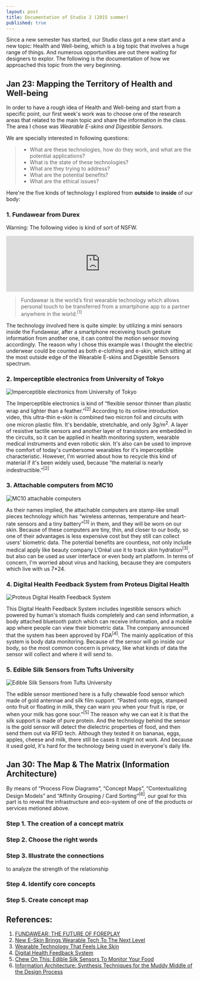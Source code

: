 ```yaml
---
layout: post
title: Documentation of Studio 2 (2015 summer)
published: true
---
```

Since a new semester has started, our Studio class got a new start and a new topic: Health and Well-being, which is a big topic that involves a huge range of things. And numerous opportunities are out there waiting for designers to explor. The following is the documentation of how we approached this topic from the very beginning.

## Jan 23: Mapping the Territory of Health and Well-being

In order to have a rough idea of Health and Well-being and start from a specific point, our first week's work was to choose one of the research areas that related to the main topic and share the information in the class. The area I chose was *Wearable E-skins and Digestible Sensors*.

We are specially interested in following questions:

> * What are these technologies, how do they work, and what are the potential applications?
> * What is the state of these technologies?
> * What are they trying to address?
> * What are the potential benefits?
> * What are the ethical issues?

Here're the five kinds of technology I explored from **outside** to **inside** of our body:

### 1. Fundawear from Durex

Warning: The following video is kind of sort of NSFW.

<iframe class="embedded-video" width="100%" src="https://www.youtube.com/embed/J3tPZb6i7q8" frameborder="0" allowfullscreen></iframe>

> Fundawear is the world’s first wearable technology which allows personal touch to be transferred from a smartphone app to a partner anywhere in the world.<sup>[1]</sup>

The technology involved here is quite simple: by utilizing a mini sensors inside the Fundawear, after a smartphone receiveing touch gesture information from another one, it can control the motion sensor moving accordingly. The reason why I chose this example was I thought the electric underwear could be counted as both e-clothing and e-skin, which sitting at the most outside edge of the Wearable E-skins and Digestible Sensors spectrum.

### 2. Imperceptible electronics from University of Tokyo

![Imperceptible electronics from University of Tokyo](http://www.blogcdn.com/www.engadget.com/media/2013/07/e-skin.jpg)

The Imperceptible electronics is kind of “flexible sensor thinner than plastic wrap and lighter than a feather.”<sup>[2]</sup> According to its online introduction video, this ultra-thin e-skin is combined two micron foil and circuits with one micron plastic film. It's bendable, stretchable, and only 3g/m<sup>2</sup>. A layer of resistive tactile sensors and another layer of transistors are embedded in the circuits, so it can be applied in health monitoring system, wearable medical instruments and even robotic skin. It's also can be used to improve the comfort of today's cumbersome wearables for it's imperceptible characteristic. However, I'm worried about how to recycle this kind of material if it's been widely used, because “the material is nearly indestructible.”<sup>[2]</sup>

### 3. Attachable computers from MC10

![MC10 attachable computers](http://static01.nyt.com/images/2014/10/09/fashion/09ZDISRUPT3/09ZDISRUPT3-articleLarge.jpg)

As their names implied, the attachable computers are stamp-like small pieces technology which has “wireless antennas, temperature and heart-rate sensors and a tiny battery”<sup>[3]</sup> in them, and they will be worn on our skin. Because of these computers are tiny, thin, and closer to our body, so one of their advantages is less expensive cost but they still can collect users' biometric data. The potential benefits are countless, not only include medical apply like beauty company L’Oréal use it to track skin hydration<sup>[3]</sup>, but also can be used as user interface or even body art platform. In terms of concern, I'm worried about virus and hacking, because they are computers which live with us 7*24.

### 4. Digital Health Feedback System from Proteus Digital Health

![Proteus Digital Health Feedback System](http://sparksheet.com/wp-content/uploads/2013/08/proteus.jpg)

This Digital Health Feedback System includes ingestible sensors which powered by human's stomach fluids completely and can send information, a body attached bluetooth patch which can receive information, and a mobile app where people can view their biometric data. The company announced that the system has been approved by FDA<sup>[4]</sup>. The mainly application of this system is body data monitoring. Because of the sensor will go inside our body, so the most common concern is privacy, like what kinds of data the sensor will collect and where it will send to.

### 5. Edible Silk Sensors from Tufts University

![Edible Silk Sensors from Tufts University](http://a.fastcompany.net/multisite_files/coexist/imagecache/inline-large/post-inline/IMG_0718.JPG)

The edible sensor mentioned here is a fully chewable food sensor which made of gold antennae and silk film support. “Pasted onto eggs, stamped onto fruit or floating in milk, they can warn you when your fruit is ripe, or when your milk has gone sour.”<sup>[5]</sup> The reason why we can eat it is that the silk support is made of pure protein. And the technology behind the sensor is the gold sensor will detect the dielectric properties of food, and then send them out via RFID tech. Although they tested it on bananas, eggs, apples, cheese and milk, there still be cases it might not work. And because it used gold, it's hard for the technology being used in everyone's daily life.

## Jan 30: The Map & The Matrix (Information Architecture)

By means of “Process Flow Diagrams”, “Concept Maps”, “Contextualizing Design Models” and “Affinity Grouping / Card Sorting”<sup>[6]</sup>, our goal for this part is to reveal the infrastructure and eco-system of one of the products or services metioned above.

### Step 1. The creation of a concept matrix

### Step 2. Choose the right words

### Step 3. Illustrate the connections

to analyze the strength of the relationship

### Step 4. Identify core concepts

### Step 5. Create concept map



## References:

1. [FUNDAWEAR: THE FUTURE OF FOREPLAY](http://wearableexperiments.com/fundawear/)
2. [New E-Skin Brings Wearable Tech To The Next Level](http://www.psfk.com/2013/08/e-skin-university-of-tokyo.html)
3. [Wearable Technology That Feels Like Skin](http://www.nytimes.com/2014/10/09/fashion/wearable-technology-that-feels-like-skin.html)
4. [Digital Health Feedback System](http://www.proteus.com/technology/digital-health-feedback-system/)
5. [Chew On This: Edible Silk Sensors To Monitor Your Food](http://www.fastcoexist.com/1679384/chew-on-this-edible-silk-sensors-to-monitor-your-food)
6. [Information Architecture: Synthesis Techniques for the Muddy Middle of the Design Process](http://www.jonkolko.com/writingInfoArchAsSynthesis.php)













